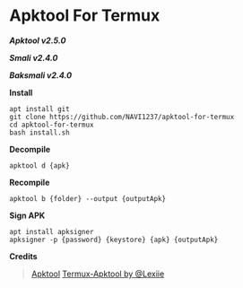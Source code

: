 # Apktool For Termux
***Apktool v2.5.0***

***Smali v2.4.0***

***Baksmali v2.4.0***

**__Install__**
```
apt install git
git clone https://github.com/NAVI1237/apktool-for-termux
cd apktool-for-termux
bash install.sh
```

**__Decompile__**
```
apktool d {apk}
```

**__Recompile__**
```
apktool b {folder} --output {outputApk}
```

**__Sign APK__**
```
apt install apksigner
apksigner -p {password} {keystore} {apk} {outputApk}
```

**__Credits__**
> [Apktool](https://github.com/iBotPeaches/Apktool)
> [Termux-Apktool by @Lexiie](https://github.com/Lexiie/Termux-Apktool)
